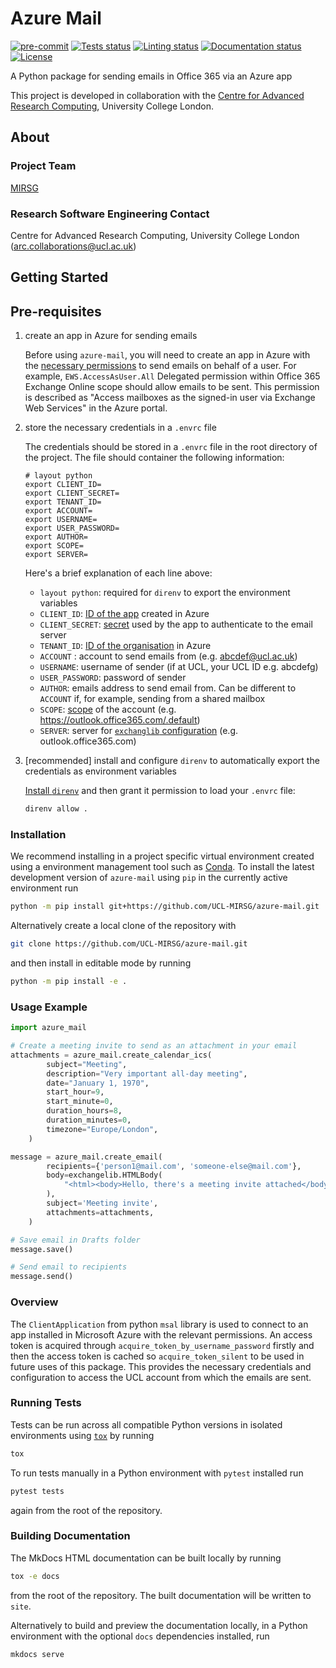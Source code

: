 # Azure Mail

[![pre-commit](https://img.shields.io/badge/pre--commit-enabled-brightgreen?logo=pre-commit&logoColor=white)](https://github.com/pre-commit/pre-commit)
[![Tests status][tests-badge]][tests-link]
[![Linting status][linting-badge]][linting-link]
[![Documentation status][documentation-badge]][documentation-link]
[![License][license-badge]](./LICENSE.md)

<!--
[![PyPI version][pypi-version]][pypi-link]
[![Conda-Forge][conda-badge]][conda-link]
[![PyPI platforms][pypi-platforms]][pypi-link]
-->

<!-- prettier-ignore-start -->
[tests-badge]:              https://github.com/UCL-MIRSG/azure-mail/actions/workflows/tests.yaml/badge.svg
[tests-link]:               https://github.com/UCL-MIRSG/azure-mail/actions/workflows/tests.yaml
[linting-badge]:            https://github.com/UCL-MIRSG/azure-mail/actions/workflows/linting.yaml/badge.svg
[linting-link]:             https://github.com/UCL-MIRSG/azure-mail/actions/workflows/linting.yaml
[documentation-badge]:      https://github.com/UCL-MIRSG/azure-mail/actions/workflows/docs.yaml/badge.svg
[documentation-link]:       https://github.com/UCL-MIRSG/azure-mail/actions/workflows/docs.yaml
[license-badge]:            https://img.shields.io/badge/License-MIT-yellow.svg
<!-- prettier-ignore-end -->

A Python package for sending emails in Office 365 via an Azure app

This project is developed in collaboration with the
[Centre for Advanced Research Computing](https://ucl.ac.uk/arc), University
College London.

## About

### Project Team

[MIRSG](https://www.ucl.ac.uk/advanced-research-computing/expertise/research-software-development/medical-imaging-research-software-group)

<!-- TODO: how do we have an array of collaborators ? -->

### Research Software Engineering Contact

Centre for Advanced Research Computing, University College London
([arc.collaborations@ucl.ac.uk](mailto:arc.collaborations@ucl.ac.uk))

## Getting Started

## Pre-requisites

1. create an app in Azure for sending emails

   Before using `azure-mail`, you will need to create an app in Azure with the
   [necessary permissions](https://ecederstrand.github.io/exchangelib/#impersonation-oauth-on-office-365)
   to send emails on behalf of a user. For example, `EWS.AccessAsUser.All`
   Delegated permission within Office 365 Exchange Online scope should allow
   emails to be sent. This permission is described as "Access mailboxes as the
   signed-in user via Exchange Web Services" in the Azure portal.

2. store the necessary credentials in a `.envrc` file

   The credentials should be stored in a `.envrc` file in the root directory of
   the project. The file should container the following information:

   ```shell
   # layout python
   export CLIENT_ID=
   export CLIENT_SECRET=
   export TENANT_ID=
   export ACCOUNT=
   export USERNAME=
   export USER_PASSWORD=
   export AUTHOR=
   export SCOPE=
   export SERVER=
   ```

   Here's a brief explanation of each line above:
   - `layout python`: required for `direnv` to export the environment variables
   - `CLIENT_ID`:
     [ID of the app](https://learn.microsoft.com/en-us/entra/identity-platform/msal-client-application-configuration#client-id)
     created in Azure
   - `CLIENT_SECRET`:
     [secret](https://learn.microsoft.com/en-us/entra/identity-platform/msal-client-applications#secrets-and-their-importance-in-proving-identity)
     used by the app to authenticate to the email server
   - `TENANT_ID`:
     [ID of the organisation](https://learn.microsoft.com/en-us/entra/fundamentals/how-to-find-tenant)
     in Azure
   - `ACCOUNT` : account to send emails from (e.g. <abcdef@ucl.ac.uk>)
   - `USERNAME`: username of sender (if at UCL, your UCL ID e.g. abcdefg)
   - `USER_PASSWORD`: password of sender
   - `AUTHOR`: emails address to send email from. Can be different to `ACCOUNT`
     if, for example, sending from a shared mailbox
   - `SCOPE`:
     [scope](https://learn.microsoft.com/en-us/entra/identity-platform/scopes-oidc)
     of the account (e.g. <https://outlook.office365.com/.default>)
   - `SERVER`: server for
     [`exchanglib` configuration](https://ecederstrand.github.io/exchangelib/exchangelib/configuration.html#exchangelib.configuration.Configuration)
     (e.g. outlook.office365.com)

3. [recommended] install and configure `direnv` to automatically export the
   credentials as environment variables

   [Install `direnv`](https://direnv.net/docs/installation.html) and then grant
   it permission to load your `.envrc` file:

   ```bash
   direnv allow .
   ```

### Installation

<!-- How to build or install the application. -->

We recommend installing in a project specific virtual environment created using
a environment management tool such as
[Conda](https://docs.conda.io/projects/conda/en/stable/). To install the latest
development version of `azure-mail` using `pip` in the currently active
environment run

```sh
python -m pip install git+https://github.com/UCL-MIRSG/azure-mail.git
```

Alternatively create a local clone of the repository with

```sh
git clone https://github.com/UCL-MIRSG/azure-mail.git
```

and then install in editable mode by running

```sh
python -m pip install -e .
```

### Usage Example

```python
import azure_mail

# Create a meeting invite to send as an attachment in your email
attachments = azure_mail.create_calendar_ics(
        subject="Meeting",
        description="Very important all-day meeting",
        date="January 1, 1970",
        start_hour=9,
        start_minute=0,
        duration_hours=8,
        duration_minutes=0,
        timezone="Europe/London",
    )

message = azure_mail.create_email(
        recipients={'person1@mail.com', 'someone-else@mail.com'},
        body=exchangelib.HTMLBody(
            "<html><body>Hello, there's a meeting invite attached</body></html>",
        ),
        subject='Meeting invite',
        attachments=attachments,
    )

# Save email in Drafts folder
message.save()

# Send email to recipients
message.send()
```

### Overview

The `ClientApplication` from python `msal` library is used to connect to an app
installed in Microsoft Azure with the relevant permissions. An access token is
acquired through `acquire_token_by_username_password` firstly and then the
access token is cached so `acquire_token_silent` to be used in future uses of
this package. This provides the necessary credentials and configuration to
access the UCL account from which the emails are sent.

### Running Tests

<!-- How to run tests on your local system. -->

Tests can be run across all compatible Python versions in isolated environments
using [`tox`](https://tox.wiki/en/latest/) by running

```sh
tox
```

To run tests manually in a Python environment with `pytest` installed run

```sh
pytest tests
```

again from the root of the repository.

### Building Documentation

The MkDocs HTML documentation can be built locally by running

```sh
tox -e docs
```

from the root of the repository. The built documentation will be written to
`site`.

Alternatively to build and preview the documentation locally, in a Python
environment with the optional `docs` dependencies installed, run

```sh
mkdocs serve
```
